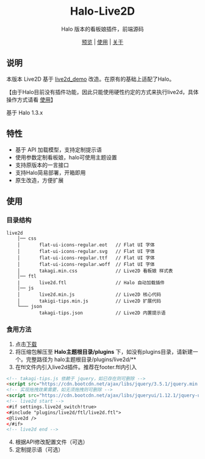 <h1 align="center">Halo-Live2D</h1>
<p align="center"> Halo 版本的看板娘插件，前端源码
</p>
<p align="center">
  <a href="https://lixingyong.com">预览</a> | <a href="#使用">使用</a> | <a href="https://lixingyong.com/s/halo-live2d">关于</a>
  <br />
</p>

## 说明
本版本 Live2D 基于 [live2d_demo](https://github.com/fghrsh/live2d_demo) 改造。在原有的基础上适配了Halo。

【由于Halo目前没有插件功能，因此只能使用硬性约定的方式来执行live2d，具体操作方式请看 <a href="#使用">使用</a>】

基于 Halo 1.3.x

## 特性
- 基于 API 加载模型，支持定制提示语
- 使用参数定制看板娘，halo可使用主题设置
- 支持原版本的一言接口
- 支持Halo简易部署，开箱即用
- 原生改造，方便扩展

## 使用
### 目录结构
```shell
live2d
    │── css
    │       flat-ui-icons-regular.eot   // Flat UI 字体
    │       flat-ui-icons-regular.svg   // Flat UI 字体
    │       flat-ui-icons-regular.ttf   // Flat UI 字体
    │       flat-ui-icons-regular.woff  // Flat UI 字体
    │       takagi.min.css              // Live2D 看板娘 样式表
    │── ftl
    |       live2d.ftl                  // Halo 自动加载插件
    │── js
    │       live2d.min.js               // Live2D 核心代码
    │       takigi-tips.min.js          // Live2D 扩展代码
    └─── json
            takagi-tips.json            // Live2D 内置提示语   
```

### 食用方法
1. 点击[下载](https://github.com/LIlGG/halo-live2d/archive/master.zip)
2. 将压缩包解压至 **Halo主题根目录/plugins** 下，如没有plugins目录，请新建一个。完整路径为 halo主题根目录/plugins/live2d/**
3. 在ftl文件内引入live2d插件。推荐在footer.ftl内引入
```html
<!-- takagi-tips.js 依赖于 jquery，如已存在则可删除 -->
<script src="https://cdn.bootcdn.net/ajax/libs/jquery/3.5.1/jquery.min.js"></script>
<!-- 实现拖拽效果需要，如无须拖拽则可删除 -->
<script src="https://cdn.bootcdn.net/ajax/libs/jqueryui/1.12.1/jquery-ui.js"></script>
<!-- live2d start -->
<#if settings.live2d_switch!true>
<#include "plugins/live2d/ftl/live2d.ftl">
<@live2d />
</#if>
<!-- live2d end -->
```
4. 根据API修改配置文件（可选）
5. 定制提示语（可选）
